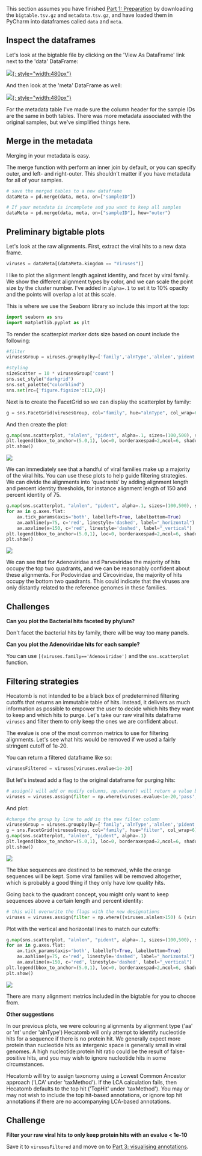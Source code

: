 
This section assumes you have finished [Part 1: Preparation](pythonTutorialPt1.md) by downloading the `bigtable.tsv.gz` and `metadata.tsv.gz`, 
and have loaded them in PyCharm into dataframes called `data` and `meta`.

## Inspect the dataframes

Let's look at the bigtable file by clicking on the 'View As DataFrame' link next to the 'data' DataFrame:

[![](img/pythonTutDataTable.png){: style="width:480px"}](img/pythonTutDataTable.png)

And then look at the 'meta' DataFrame as well:

[![](img/pythonTutMetaTable.png){: style="width:480px"}](img/pythonTutMetaTable.png)

For the metadata table I've made sure the column header for the sample IDs are the same in both tables.
There was more metadata associated with the original samples, but we've simplified things here.

## Merge in the metadata

Merging in your metadata is easy.

The merge function with perform an inner join by default, or you can specify outer, and left- and right-outer.
This shouldn't matter if you have metadata for all of your samples.

```python
# save the merged tables to a new dataframe
dataMeta = pd.merge(data, meta, on=["sampleID"])

# If your metadata is incomplete and you want to keep all samples
dataMeta = pd.merge(data, meta, on=["sampleID"], how="outer")
```

## Preliminary bigtable plots

Let's look at the raw alignments.
First, extract the viral hits to a new data frame. 

```python
viruses = dataMeta[(dataMeta.kingdom == "Viruses")]
```

I like to plot the alignment length against identity, and facet by viral family.
We show the different alignment types by color, and we can scale the point size by the cluster number.
I've added in `alpha=.1` to set it to 10% opacity and the points will overlap a lot at this scale.

This is where we use the Seaborn library so include this import at the top:

```python
import seaborn as sns
import matplotlib.pyplot as plt
```

To render the scatterplot marker dots size based on count include the following:

```python
#filter
virusesGroup = viruses.groupby(by=['family','alnType','alnlen','pident'], as_index=False).count()

#styling
sizeScatter = 10 * virusesGroup['count']
sns.set_style("darkgrid")
sns.set_palette("colorblind")
sns.set(rc={'figure.figsize':(12,8)})

```

Next is to create the FacetGrid so we can display the scatterplot by family:

```python
g = sns.FacetGrid(virusesGroup, col="family", hue="alnType", col_wrap=6)

```

And then create the plot:
```python
g.map(sns.scatterplot, "alnlen", "pident", alpha=.1, sizes=(100,500), size=sizeScatter)
plt.legend(bbox_to_anchor=(5.0,1), loc=0, borderaxespad=2,ncol=6, shadow=True, labelspacing=1.5, borderpad=1.5)
plt.show()

```


[![](img/pythonTutAlnPidFam.png)](img/pythonTutAlnPidFam.png)

We can immediately see that a handful of viral families make up a majority of the viral hits.
You can use these plots to help guide filtering strategies.
We can divide the alignments into 'quadrants' by adding alignment length and percent identity thresholds,
for instance alignment length of 150 and percent identity of 75. 

```python
g.map(sns.scatterplot, "alnlen", "pident", alpha=.1, sizes=(100,500), size=sizeScatter)
for ax in g.axes.flat:
    ax.tick_params(axis='both', labelleft=True, labelbottom=True)
    ax.axhline(y=75, c='red', linestyle='dashed', label="_horizontal")
    ax.axvline(x=150, c='red', linestyle='dashed', label="_vertical")
plt.legend(bbox_to_anchor=(5.0,1), loc=0, borderaxespad=2,ncol=6, shadow=True, labelspacing=1.5, borderpad=1.5)
plt.show()
```

[![](img/pythonTutAlnPidFamQuad.png)](img/pythonTutAlnPidFamQuad.png)

We can see that for Adenoviridae and Parvoviridae the majority of hits occupy the top two quadrants, 
and we can be reasonably confident about these alignments.
For Podoviridae and Circoviridae, the majority of hits occupy the bottom two quadrants.
This could indicate that the viruses are only distantly related to the reference genomes in these families.

## Challenges

**Can you plot the Bacterial hits faceted by phylum?**

Don't facet the bacterial hits by family, there will be way too many panels.

**Can you plot the Adenoviridae hits for each sample?**

You can use `[(viruses.family=='Adenoviridae')` and the `sns.scatterplot` function.


## Filtering strategies

Hecatomb is not intended to be a black box of predetermined filtering cutoffs that returns an immutable table of hits.
Instead, it delivers as much information as possible to empower the user to decide which hits they want to keep and which hits to purge.
Let's take our raw viral hits dataframe `viruses` and filter them to only keep the ones we are confident about.

The evalue is one of the most common metrics to use for filtering alignments.
Let's see what hits would be removed if we used a fairly stringent cutoff of 1e-20.

You can return a filtered dataframe like so:

```python
virusesFiltered = viruses[viruses.evalue<1e-20]
```

But let's instead add a flag to the original dataframe for purging hits:

```python
# assign() will add or modify columns, np.where() will return a value base on a condition
viruses = viruses.assign(filter = np.where(viruses.evalue<1e-20,'pass','filter'))
```

And plot:

```python
#change the group by line to add in the new filter column
virusesGroup = viruses.groupby(by=['family','alnType','alnlen','pident','filter'], as_index=False).count()
g = sns.FacetGrid(virusesGroup, col="family", hue="filter", col_wrap=6)
g.map(sns.scatterplot, "alnlen", "pident", alpha=.1)
plt.legend(bbox_to_anchor=(5.0,1), loc=0, borderaxespad=2,ncol=6, shadow=True, labelspacing=1.5, borderpad=1.5)
plt.show()
```

[![](img/pythonTutVirEvalFilt.png)](img/pythonTutVirEvalFilt.png)

The blue sequences are destined to be removed, while the orange sequences will be kept.
Some viral families will be removed altogether, which is probably a good thing if they only have low quality hits.

Going back to the quadrant concept, you might only want to keep sequences above a certain length and percent identity:

```python
# this will overwrite the flags with the new designations
viruses = viruses.assign(filter = np.where((viruses.alnlen>150) & (viruses.pident>75),'pass','filter'))
```

Plot with the vertical and horizontal lines to match our cutoffs:

```python
g.map(sns.scatterplot, "alnlen", "pident", alpha=.1, sizes=(100,500), size=sizeScatter)
for ax in g.axes.flat:
    ax.tick_params(axis='both', labelleft=True, labelbottom=True)
    ax.axhline(y=75, c='red', linestyle='dashed', label="_horizontal")
    ax.axvline(x=150, c='red', linestyle='dashed', label="_vertical")
plt.legend(bbox_to_anchor=(5.0,1), loc=0, borderaxespad=2,ncol=6, shadow=True, labelspacing=1.5, borderpad=1.5)
plt.show()
```

[![](img/pythonTutVirLenFilt.png)](img/pythonTutVirLenFilt.png)

There are many alignment metrics included in the bigtable for you to choose from.

**Other suggestions**

In our previous plots, we were colouring alignments by alignment type ('aa' or 'nt' under 'alnType')
Hecatomb will only attempt to identify nucleotide hits for a sequence if there is no protein hit.
We generally expect more protein than nucleotide hits as intergenic space is generally small in viral genomes.
A high nucleotide:protein hit ratio could be the result of false-positive hits, 
and you may wish to ignore nucleotide hits in some circumstances.

Hecatomb will try to assign taxonomy using a Lowest Common Ancestor approach ('LCA' under 'taxMethod').
If the LCA calculation fails, then Hecatomb defaults to the top hit ('TopHit' under 'taxMethod').
You may or may not wish to include the top hit-based annotations, 
or ignore top hit annotations if there are no accompanying LCA-based annotations.

## Challenge

**Filter your raw viral hits to only keep protein hits with an evalue < 1e-10**

Save it to `virusesFiltered` and move on to [Part 3: visualising annotations](pythonTutorialPt3.md).
